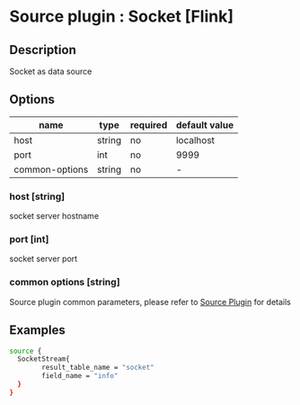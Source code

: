 # Source plugin : Socket [Flink]

## Description

Socket as data source

## Options

| name           | type   | required | default value |
| -------------- | ------ | -------- | ------------- |
| host           | string | no       | localhost     |
| port           | int    | no       | 9999          |
| common-options | string | no       | -             |

### host [string]

socket server hostname

### port [int]

socket server port

### common options [string]

Source plugin common parameters, please refer to [Source Plugin](./source-plugin.md) for details

## Examples

```bash
source {
  SocketStream{
        result_table_name = "socket"
        field_name = "info"
  }
}
```
